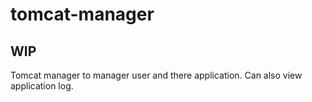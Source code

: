 # tomcat-manager 
## WIP
Tomcat manager to manager user and there application. Can also view application log.
